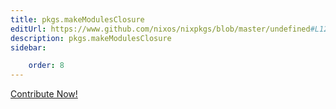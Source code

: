 ```yaml
---
title: pkgs.makeModulesClosure
editUrl: https://www.github.com/nixos/nixpkgs/blob/master/undefined#L1282C24
description: pkgs.makeModulesClosure
sidebar:

    order: 8
---
```


<a href="https://www.github.com/nixos/nixpkgs/blob/master/undefined#L1282C24">Contribute Now!</a>




